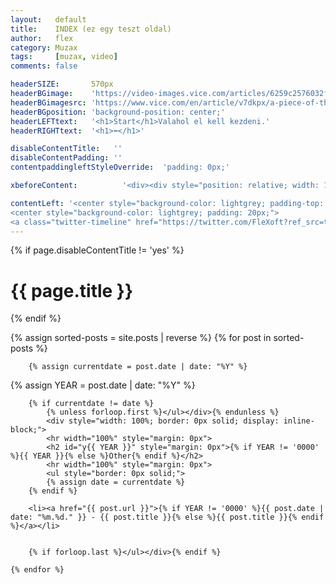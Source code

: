 ```yaml
---
layout:   default
title:    INDEX (ez egy teszt oldal)
author:   flex
category: Muzax
tags:     [muzax, video]
comments: false

headerSIZE:       570px
headerBGimage:    'https://video-images.vice.com/articles/6259c2576032f900969ad342/lede/1650049778845-russiancruisermoskva.jpeg'
headerBGimagesrc: 'https://www.vice.com/en/article/v7dkpx/a-piece-of-the-true-cross-may-have-sunk-with-russias-warship'
headerBGposition: 'background-position: center;'
headerLEFTtext:   '<h1>Start</h1>Valahol el kell kezdeni.'
headerRIGHTtext:  '<h1>⬅</h1>'

disableContentTitle:   ''
disableContentPadding: ''
contentpaddingleftStyleOverride:  'padding: 0px;'

xbeforeContent:          '<div><div style="position: relative; width: 100%; height: 0; padding-bottom: 56.25%;"><iframe style="position: absolute; width: 100%; height: 100%;" src="https://www.youtube.com/embed/zcua9XzKVas" title="YouTube video player" frameborder="0" allow="accelerometer; autoplay; clipboard-write; encrypted-media; gyroscope; picture-in-picture" allowfullscreen></iframe></div></div>'

contentLeft: '<center style="background-color: lightgrey; padding-top: 55px;"><a href="https://twitter.com/FleXoft"><img style="width: 80%; margin-bottom: 3%;" src="https://upload.wikimedia.org/wikipedia/en/thumb/4/47/Twitter_2010_logo_-_from_Commons.svg/1024px-Twitter_2010_logo_-_from_Commons.svg.png"></a></center>
<center style="background-color: lightgrey; padding: 20px;">
<a class="twitter-timeline" href="https://twitter.com/FleXoft?ref_src=twsrc%5Etfw" data-tweet-limit="3" data-dnt="true" data-chrome="noheader nofooter noscrollbar noborders transparent" data-lang="en"></a><script async src="https://platform.twitter.com/widgets.js" charset="utf-8"></script><center><i class="icon-star-empty-1" style="color: red;"></i> <i class="icon-star-empty-1" style="color: red;"></i> <i class="icon-star-empty-1" style="color: red;"></i></center>'
---
```


{% if page.disableContentTitle != 'yes' %}<h1>{{ page.title }}</h1>{% endif %}

<div class="rainbow"></div>

<p><div class="tableofcontents">
    {% assign sorted-posts = site.posts | reverse %}
	{% for post in sorted-posts %}
	
  		{% assign currentdate = post.date | date: "%Y" %}
	
{% assign YEAR = post.date | date: "%Y" %}

  		{% if currentdate != date %}
			{% unless forloop.first %}</ul></div>{% endunless %}
			<div style="width: 100%; border: 0px solid; display: inline-block;">
			<hr width="100%" style="margin: 0px">
			<h2 id="y{{ YEAR }}" style="margin: 0px">{% if YEAR != '0000' %}{{ YEAR }}{% else %}Other{% endif %}</h2>
			<hr width="100%" style="margin: 0px">
			<ul style="border: 0px solid;">
			{% assign date = currentdate %}
  		{% endif %}
  		
		<li><a href="{{ post.url }}">{% if YEAR != '0000' %}{{ post.date | date: "%m.%d." }} - {{ post.title }}{% else %}{{ post.title }}{% endif %}</a></li>  
		
  		
		{% if forloop.last %}</ul></div>{% endif %}
	
	{% endfor %}
</div></p>
<div class="rainbow"></div>